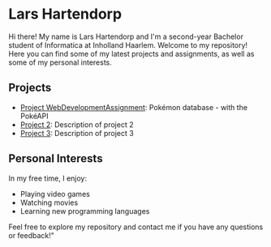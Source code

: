 # Lars Hartendorp

Hi there! My name is Lars Hartendorp and I'm a second-year Bachelor student of Informatica at Inholland Haarlem. Welcome to my repository! Here you can find some of my latest projects and assignments, as well as some of my personal interests.

## Projects

- [Project WebDevelopmentAssignment](WebDevEindopdracht): Pokémon database - with the PokéAPI
- [Project 2](https://github.com/lhartendorp/project2): Description of project 2
- [Project 3](https://github.com/lhartendorp/project3): Description of project 3

## Personal Interests

In my free time, I enjoy:

- Playing video games
- Watching movies
- Learning new programming languages

Feel free to explore my repository and contact me if you have any questions or feedback!"


<!--
**LarsHartendorp/LarsHartendorp** is a ✨ _special_ ✨ repository because its `README.md` (this file) appears on your GitHub profile.

Here are some ideas to get you started:

- 🔭 I’m currently working on ...
- 🌱 I’m currently learning ...
- 👯 I’m looking to collaborate on ...
- 🤔 I’m looking for help with ...
- 💬 Ask me about ...
- 📫 How to reach me: ...
- 😄 Pronouns: ...
- ⚡ Fun fact: ...
-->
